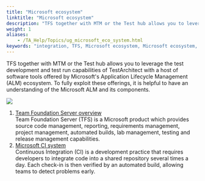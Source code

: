 ```yaml
--- 
title: "Microsoft ecosystem"
linktitle: "Microsoft ecosystem"
description: "TFS together with MTM or the Test hub allows you to leverage the test development and test run capabilities of TestArchitect with a host of software tools offered by Microsoft's Application Lifecycle Management (ALM) ecosystem. To fully exploit these offerings, it is helpful to have an understanding of the Microsoft ALM and its components."
weight: 1
aliases: 
    - /TA_Help/Topics/ug_microsoft_eco_system.html
keywords: "integration, TFS, Microsoft ecosystem, Microsoft ecosystem, Team Foundation Server"
---
```


TFS together with MTM or the Test hub allows you to leverage the test development and test run capabilities of TestArchitect with a host of software tools offered by Microsoft's Application Lifecycle Management \(ALM\) ecosystem. To fully exploit these offerings, it is helpful to have an understanding of the Microsoft ALM and its components.

![](/images/TA_Help/Images/microsoft_eco_system.png)

1.  [Team Foundation Server overview](/TA_Help/Topics/ug_TFS_overview.html)  
Team Foundation Server \(TFS\) is a Microsoft product which provides source code management, reporting, requirements management, project management, automated builds, lab management, testing and release management capabilities.
2.  [Microsoft CI system](/TA_Help/Topics/ug_Microsoft_CI_system.html)  
Continuous Integration \(CI\) is a development practice that requires developers to integrate code into a shared repository several times a day. Each check-in is then verified by an automated build, allowing teams to detect problems early.



